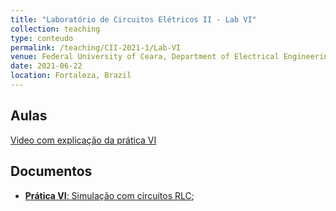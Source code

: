```yaml
---
title: "Laboratório de Circuitos Elétricos II - Lab VI"
collection: teaching
type: conteudo
permalink: /teaching/CII-2021-1/Lab-VI
venue: Federal University of Ceara, Department of Electrical Engineering
date: 2021-06-22
location: Fortaleza, Brazil
---
```


## Aulas
[Video com explicação da prática VI](https://drive.google.com/file/d/1MJu0n9kLup_wE9lfuSMY97o2B1plwVwS/view?usp=sharing)

## Documentos
- [**Prática VI**: Simulação com circuitos RLC](https://github.com/lucassm/lucassm.github.io/raw/master/files/CII-2021-1/Lab-VI-Simulacao-RLC-2021.pdf);
